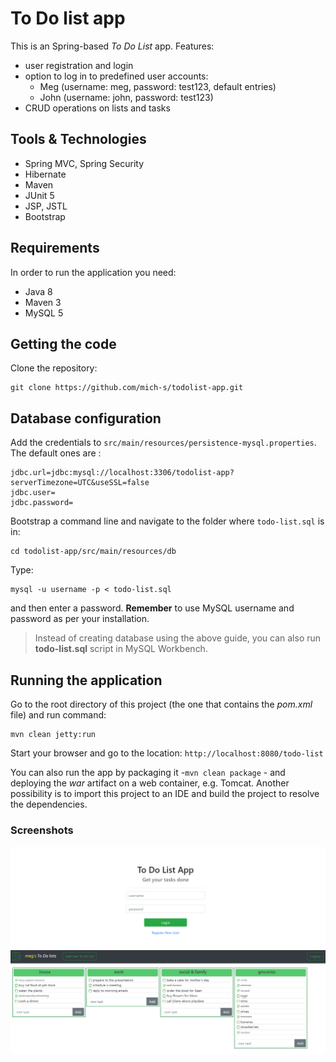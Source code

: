 # To Do list app
This is an Spring-based _To Do List_  app.
Features:
- user registration and login
- option to log in to predefined user accounts:
	- Meg (username: meg, password: test123, default entries)
	- John (username: john, password: test123)
- CRUD operations on lists and tasks
## Tools & Technologies
- Spring MVC, Spring Security
- Hibernate
- Maven
- JUnit 5
- JSP, JSTL
- Bootstrap

## Requirements
In order to run the application you need:
- Java 8
- Maven 3
- MySQL 5
 
## Getting the code
Clone the repository:
```
git clone https://github.com/mich-s/todolist-app.git
```
## Database configuration
Add the credentials to `src/main/resources/persistence-mysql.properties`.  
The default ones are :
```
jdbc.url=jdbc:mysql://localhost:3306/todolist-app?serverTimezone=UTC&useSSL=false
jdbc.user=
jdbc.password=
```
Bootstrap a command line and navigate to the folder where `todo-list.sql` is in:
```
cd todolist-app/src/main/resources/db
``` 
Type:
```
mysql -u username -p < todo-list.sql
```
and then enter a password.
__Remember__ to use MySQL username and password as per your installation.

> Instead of creating database using the above guide, you can also run __todo-list.sql__ script  in MySQL Workbench.
## Running the application 
Go to the root directory of this project (the one that contains the _pom.xml_ file) and run command:
```
mvn clean jetty:run
```
Start your browser and go to the location: 
`http://localhost:8080/todo-list`

You can also run the app by packaging it -`mvn clean package` -
 and deploying the _war_ artifact on a web container, e.g. Tomcat.
Another possibility is to import this project to an IDE and build the project to resolve the dependencies.

### Screenshots
![Alt](
https://github.com/mich-s/todolist-app/blob/master/src/main/webapp/resources/img/tl2.PNG)
![Alt](
https://github.com/mich-s/todolist-app/blob/master/src/main/webapp/resources/img/tl1.PNG)